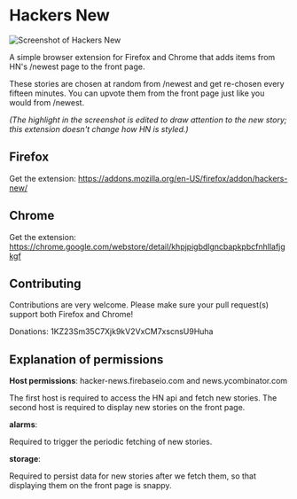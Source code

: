 # Hackers New

![Screenshot of Hackers New](https://addons.cdn.mozilla.net/user-media/previews/full/180/180247.png)

A simple browser extension for Firefox and Chrome that adds items from HN's /newest page to the front page.

These stories are chosen at random from /newest and get re-chosen every fifteen minutes. You can upvote them from the front page just like you would from /newest.

*(The highlight in the screenshot is edited to draw attention to the new story; this extension doesn't change how HN is styled.)*

## Firefox

Get the extension: https://addons.mozilla.org/en-US/firefox/addon/hackers-new/

## Chrome

Get the extension: https://chrome.google.com/webstore/detail/khpjpigbdlgncbapkpbcfnhllafjgkgf

## Contributing

Contributions are very welcome. Please make sure your pull request(s) support both Firefox and Chrome!

Donations: 1KZ23Sm35C7Xjk9kV2VxCM7xscnsU9Huha

## Explanation of permissions

**Host permissions**: hacker-news.firebaseio.com and news.ycombinator.com

The first host is required to access the HN api and fetch new stories. The second host is required to display new stories on the front page.

**alarms**:

Required to trigger the periodic fetching of new stories.

**storage**:

Required to persist data for new stories after we fetch them, so that displaying them on the front page is snappy.
